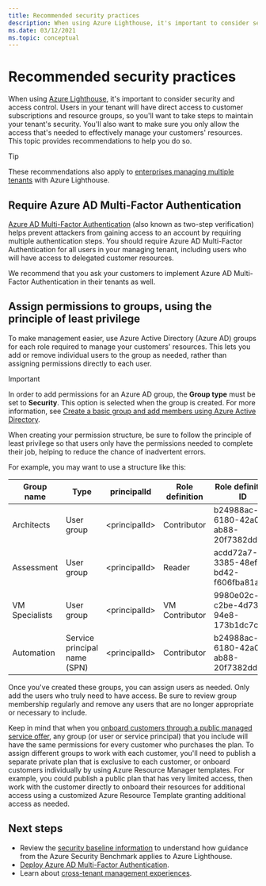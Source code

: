 ```yaml
---
title: Recommended security practices
description: When using Azure Lighthouse, it's important to consider security and access control.
ms.date: 03/12/2021
ms.topic: conceptual
---
```


# Recommended security practices

When using [Azure Lighthouse](../overview.md), it's important to consider security and access control. Users in your tenant will have direct access to customer subscriptions and resource groups, so you'll want to take steps to maintain your tenant's security. You'll also want to make sure you only allow the access that's needed to effectively manage your customers' resources. This topic provides recommendations to help you do so.

> [!TIP]
> These recommendations also apply to [enterprises managing multiple tenants](enterprise.md) with Azure Lighthouse.

## Require Azure AD Multi-Factor Authentication

[Azure AD Multi-Factor Authentication](../../active-directory/authentication/concept-mfa-howitworks.md) (also known as two-step verification) helps prevent attackers from gaining access to an account by requiring multiple authentication steps. You should require Azure AD Multi-Factor Authentication for all users in your managing tenant, including users who will have access to delegated customer resources.

We recommend that you ask your customers to implement Azure AD Multi-Factor Authentication in their tenants as well.

## Assign permissions to groups, using the principle of least privilege

To make management easier, use Azure Active Directory (Azure AD) groups for each role required to manage your customers' resources. This lets you add or remove individual users to the group as needed, rather than assigning permissions directly to each user.

> [!IMPORTANT]
> In order to add permissions for an Azure AD group, the **Group type** must be set to **Security**. This option is selected when the group is created. For more information, see [Create a basic group and add members using Azure Active Directory](../../active-directory/fundamentals/active-directory-groups-create-azure-portal.md).

When creating your permission structure, be sure to follow the principle of least privilege so that users only have the permissions needed to complete their job, helping to reduce the chance of inadvertent errors.

For example, you may want to use a structure like this:

|Group name  |Type  |principalId  |Role definition  |Role definition ID  |
|---------|---------|---------|---------|---------|
|Architects     |User group         |\<principalId\>         |Contributor         |b24988ac-6180-42a0-ab88-20f7382dd24c  |
|Assessment     |User group         |\<principalId\>         |Reader         |acdd72a7-3385-48ef-bd42-f606fba81ae7  |
|VM Specialists     |User group         |\<principalId\>         |VM Contributor         |9980e02c-c2be-4d73-94e8-173b1dc7cf3c  |
|Automation     |Service principal name (SPN)         |\<principalId\>         |Contributor         |b24988ac-6180-42a0-ab88-20f7382dd24c  |

Once you've created these groups, you can assign users as needed. Only add the users who truly need to have access. Be sure to review group membership regularly and remove any users that are no longer appropriate or necessary to include.

Keep  in mind that when you [onboard customers through a public managed service offer](../how-to/publish-managed-services-offers.md), any group (or user or service principal) that you include will have the same permissions for every customer who purchases the plan. To assign different groups to work with each customer, you'll need to publish a separate private plan that is exclusive to each customer, or onboard customers individually by using Azure Resource Manager templates. For example, you could publish a public plan that has very limited access, then work with the customer directly to onboard their resources for additional access using a customized Azure Resource Template granting additional access as needed.

## Next steps

- Review the [security baseline information](../security-baseline.md) to understand how guidance from the Azure Security Benchmark applies to Azure Lighthouse.
- [Deploy Azure AD Multi-Factor Authentication](../../active-directory/authentication/howto-mfa-getstarted.md).
- Learn about [cross-tenant management experiences](cross-tenant-management-experience.md).
